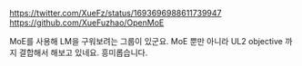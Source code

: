 https://twitter.com/XueFz/status/1693696988611739947
https://github.com/XueFuzhao/OpenMoE

MoE를 사용해 LM을 구워보려는 그룹이 있군요. MoE 뿐만 아니라 UL2 objective 까지 결합해서 해보고 있네요. 흥미롭습니다.
